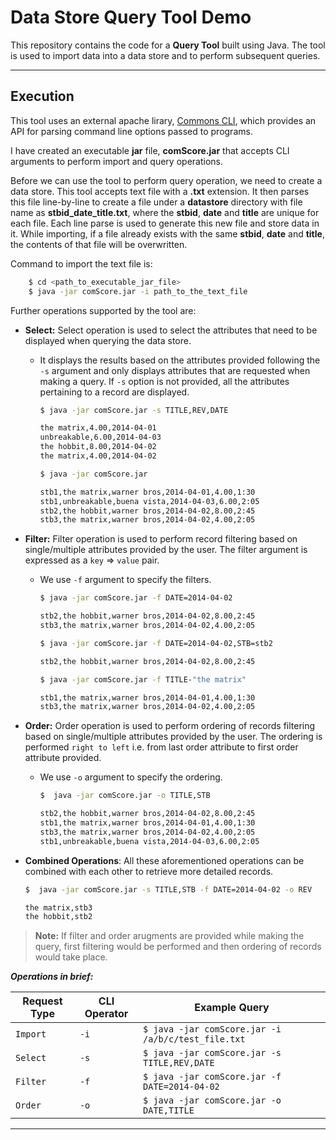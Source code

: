 Data Store Query Tool Demo
===================
This repository contains the code for a **Query Tool** built using Java. The tool is used to import data into a data store and to perform subsequent queries. 

----------

Execution 
------------
This tool uses an external apache lirary, [Commons CLI], which provides an API for parsing command line options passed to programs.

I have created an executable **jar** file, **comScore.jar** that accepts CLI arguments to perform import and query operations. 

Before we can use the tool to perform query operation, we need to create a data store. This tool accepts text file with a **.txt** extension. It then parses this file line-by-line to create a file under a **datastore** directory with file name as **stbid_date_title.txt**, where the **stbid**, **date** and **title** are unique for each file. Each line parse is used to generate this new file and store data in it. While importing, if a file already exists with the same **stbid**, **date** and **title**, the contents of that file will be overwritten. 

Command to import the text file is:
```sh
    $ cd <path_to_executable_jar_file>
    $ java -jar comScore.jar -i path_to_the_text_file
```

Further operations supported by the tool are:
- **Select:** Select operation is used to select the attributes that need to be displayed when querying the data store. 
    - It displays the results based on the attributes provided following the `-s` argument  and only displays attributes that are requested when making a query. If `-s` option is not provided, all the attributes pertaining to a record are displayed.

        ```sh
        $ java -jar comScore.jar -s TITLE,REV,DATE 
        
        the matrix,4.00,2014-04-01
        unbreakable,6.00,2014-04-03
        the hobbit,8.00,2014-04-02
        the matrix,4.00,2014-04-02
        ```
        
        ```sh
        $ java -jar comScore.jar  
        
        stb1,the matrix,warner bros,2014-04-01,4.00,1:30
        stb1,unbreakable,buena vista,2014-04-03,6.00,2:05
        stb2,the hobbit,warner bros,2014-04-02,8.00,2:45
        stb3,the matrix,warner bros,2014-04-02,4.00,2:05
        ```

- **Filter:** Filter operation is used to perform record filtering based on single/multiple attributes provided by the user. The filter argument is expressed as a `key` => `value` pair.  

    - We use `-f` argument to specify the filters.
    
        ```sh
        $ java -jar comScore.jar -f DATE=2014-04-02
        
        stb2,the hobbit,warner bros,2014-04-02,8.00,2:45
        stb3,the matrix,warner bros,2014-04-02,4.00,2:05
        ```
        
        ```sh
        $ java -jar comScore.jar -f DATE=2014-04-02,STB=stb2
        
        stb2,the hobbit,warner bros,2014-04-02,8.00,2:45
        ```
        
        ```sh
        $ java -jar comScore.jar -f TITLE-"the matrix"
        
        stb1,the matrix,warner bros,2014-04-01,4.00,1:30
        stb3,the matrix,warner bros,2014-04-02,4.00,2:05
        ```
            
- **Order:** Order operation is used to perform ordering of records filtering based on single/multiple attributes provided by the user. The ordering is performed `right to left` i.e. from last order attribute to first order attribute provided. 
    - We use `-o` argument to specify the ordering.
    
        ```sh
        $  java -jar comScore.jar -o TITLE,STB 
        
        stb2,the hobbit,warner bros,2014-04-02,8.00,2:45
        stb1,the matrix,warner bros,2014-04-01,4.00,1:30
        stb3,the matrix,warner bros,2014-04-02,4.00,2:05
        stb1,unbreakable,buena vista,2014-04-03,6.00,2:05
        ```
   
- **Combined Operations**: All these aforementioned operations can be combined with each other to retrieve more detailed records. 

    ```sh
    $  java -jar comScore.jar -s TITLE,STB -f DATE=2014-04-02 -o REV
    
    the matrix,stb3
    the hobbit,stb2
    ```


> **Note:** If filter and order arugments are provided while making the query, first filtering would be performed and then ordering of records would take place.


***Operations in brief:***

| Request Type | CLI Operator | Example Query |
|---------|----------------|--------|
| `Import` | `-i` | ```$ java -jar comScore.jar -i /a/b/c/test_file.txt```|
| `Select` | `-s` | ```$ java -jar comScore.jar -s TITLE,REV,DATE```|
| `Filter`| `-f` | ```$ java -jar comScore.jar -f DATE=2014-04-02```|
| `Order` | `-o` | ```$ java -jar comScore.jar -o DATE,TITLE```|


----


[//]: # (These are reference links used in the body of this note and get stripped out when the markdown processor does its job. There is no need to format nicely because it shouldn't be seen. Thanks SO - http://stackoverflow.com/questions/4823468/store-comments-in-markdown-syntax)

[Commons CLI]: <https://commons.apache.org/proper/commons-cli/>
   

